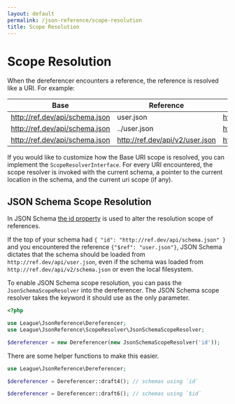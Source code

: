 ```yaml
---
layout: default
permalink: /json-reference/scope-resolution
title: Scope Resolution
---
```


# Scope Resolution

When the dereferencer encounters a reference, the reference is resolved like a URI.  For example:

| Base                           | Reference                       | Resolved                        |
| -------------------------------|---------------------------------|---------------------------------|
| http://ref.dev/api/schema.json | user.json                       | http://ref.dev/api/user.json    |
| http://ref.dev/api/schema.json | ../user.json                    | http://ref.dev/user.json        |
| http://ref.dev/api/schema.json | http://ref.dev/api/v2/user.json | http://ref.dev/api/v2/user.json |

If you would like to customize how the Base URI scope is resolved, you can implement the `ScopeResolverInterface`.  For every URI encountered, the scope resolver is invoked with the current schema, a pointer to the current location in the schema, and the current uri scope (if any).

## JSON Schema Scope Resolution

In JSON Schema [the id property](https://spacetelescope.github.io/understanding-json-schema/structuring.html#the-id-property) is used to alter the resolution scope of references.

If the top of your schema had `{ "id": "http://ref.dev/api/schema.json" }` and you encountered the reference `{"$ref": "user.json"}`, JSON Schema dictates that the schema should be loaded from `http://ref.dev/api/user.json`, even if the schema was loaded from `http://ref.dev/api/v2/schema.json` or even the local filesystem.

To enable JSON Schema scope resolution, you can pass the `JsonSchemaScopeResolver` into the dereferencer.  The JSON Schema scope resolver takes the keyword it should use as the only parameter.

```php
<?php

use League\JsonReference\Dereferencer;
use League\JsonReference\ScopeResolver\JsonSchemaScopeResolver;

$dereferencer = new Dereferencer(new JsonSchemaScopeResolver('id'));
```

There are some helper functions to make this easier.

```php
use League\JsonReference\Dereferencer;

$dereferencer = Dereferencer::draft4(); // schemas using `id`

$dereferencer = Dereferencer::draft6(); // schemas using `$id`
```
